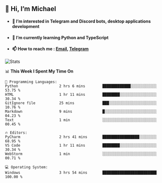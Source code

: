 ## 👋 Hi, I’m Michael
- #### 👀 I’m interested in Telegram and Discord bots, desktop applications development
- #### 🌱 I’m currently learning Python and TypeScript
- #### 📫 How to reach me : [Email](mailto:misha@kurapov.ru), [Telegram](https://t.me/mkurapov)

![Stats](https://github-readme-stats.vercel.app/api?username=krpff&show_icons=true&theme=github_dark&hide_border=true&hide=issues&count_private=true&layout=compact)


<!--START_SECTION:waka-->
📊 **This Week I Spent My Time On** 

```text
💬 Programming Languages: 
Python                   2 hrs 6 mins        █████████████░░░░░░░░░░░░   53.75 % 
HTML                     1 hr 11 mins        ████████░░░░░░░░░░░░░░░░░   30.34 % 
GitIgnore file           25 mins             ███░░░░░░░░░░░░░░░░░░░░░░   10.76 % 
Markdown                 9 mins              █░░░░░░░░░░░░░░░░░░░░░░░░   04.23 % 
Text                     1 min               ░░░░░░░░░░░░░░░░░░░░░░░░░   00.45 % 

🔥 Editors: 
PyCharm                  2 hrs 41 mins       █████████████████░░░░░░░░   68.95 % 
VS Code                  1 hr 11 mins        ████████░░░░░░░░░░░░░░░░░   30.34 % 
WebStorm                 1 min               ░░░░░░░░░░░░░░░░░░░░░░░░░   00.71 % 

💻 Operating System: 
Windows                  3 hrs 54 mins       █████████████████████████   100.00 % 
```


<!--END_SECTION:waka-->
